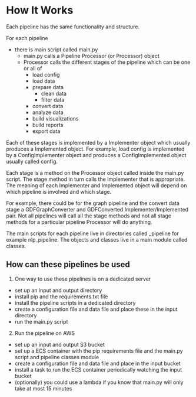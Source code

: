 # How It Works

Each pipeline has the same functionality and structure.

For each pipeline
- there is main script called main.py
  - main.py calls a Pipeline Processor (or Processor) object
  - Processor calls the different stages of the pipeline which can be one or all of
    - load config
    - load data
    - prepare data
      - clean data
      - filter data
    - convert data
    - analyze data
    - build visualizations
    - build reports
    - export data

Each of these stages is implemented by a Implementer object which usually produces a Implemented object.
For example, load config is implemented by a ConfigImplementer object and produces a ConfigImplemented object usually called config.

Each stage is a method on the Processor object called inside the main.py script. The stage method in turn calls the Implementer that is appropriate.
The meaning of each Implementer and Implemented object will depend on which pipeline is involved and which stage.

For example, there could be for the graph pipeline and the convert data stage a GDFGraphConverter and GDFConverted Implementer/Implemented pair. Not all pipelines will call all the stage methods and not all stage methods for a particular pipeline Processor will do anything.

The main scripts for each pipeline live in directories called <type>_pipeline for example nlp_pipeline. The objects and classes live in a main module called classes.
  
## How can these pipelines be used
  
1. One way to use these pipelines is on a dedicated server
  - set up an input and output directory
  - install pip and the requirements.txt file
  - install the pipeline scripts in a dedicated directory 
  - create a configuration file and data file and place these in the input directory
  - run the main.py script

2. Run the pipeline on AWS
  - set up an input and output S3 bucket
  - set up a ECS container with the pip requirements file and the main.py script and pipeline classes module
  - create a configuration file and data file and place in the input bucket
  - install a task to run the ECS container periodically watching the input bucket
  - (optionally) you could use a lambda if you know that main.py will only take at most 15 minutes




